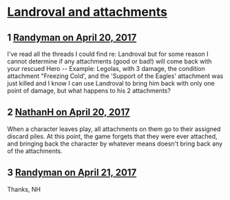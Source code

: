 # [Landroval and attachments](https://community.fantasyflightgames.com/topic/247710-landroval-and-attachments/)

## 1 [Randyman on April 20, 2017](https://community.fantasyflightgames.com/topic/247710-landroval-and-attachments/?do=findComment&comment=2743084)

I've read all the threads I could find re: Landroval but for some reason I cannot determine if any attachments (good or bad!) will come back with your rescued Hero -- Example: Legolas, with 3 damage, the condition attachment "Freezing Cold', and the 'Support of the Eagles' attachment was just killed and I know I can use Landroval to bring him back with only one point of damage, but what happens to his 2 attachments?

## 2 [NathanH on April 20, 2017](https://community.fantasyflightgames.com/topic/247710-landroval-and-attachments/?do=findComment&comment=2743118)

When a character leaves play, all attachments on them go to their assigned discard piles. At this point, the game forgets that they were ever attached, and bringing back the character by whatever means doesn't bring back any of the attachments.

## 3 [Randyman on April 21, 2017](https://community.fantasyflightgames.com/topic/247710-landroval-and-attachments/?do=findComment&comment=2743700)

Thanks, NH

